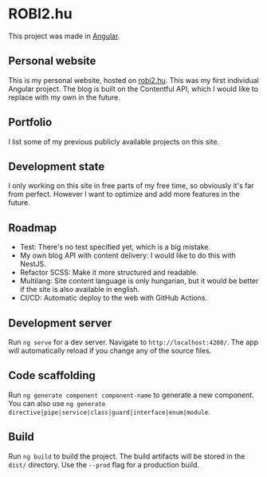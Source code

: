 # ROBI2.hu

This project was made in [Angular](https://angular.io).

## Personal website
This is my personal website, hosted on [robi2.hu](https://robi2.hu). This was my first individual Angular project. The blog is built on the Contentful API, which I would like to replace with my own in the future.

## Portfolio
I list some of my previous publicly available projects on this site.

## Development state
I only working on this site in free parts of my free time, so obviously it's far from perfect. However I want to optimize and add more features in the future.

## Roadmap
- Test: There's no test specified yet, which is a big mistake.
- My own blog API with content delivery: I would like to do this with NestJS.
- Refactor SCSS: Make it more structured and readable.
- Multilang: Site content language is only hungarian, but it would be better if the site is also available in english.
- CI/CD: Automatic deploy to the web with GitHub Actions.

## Development server

Run `ng serve` for a dev server. Navigate to `http://localhost:4200/`. The app will automatically reload if you change any of the source files.

## Code scaffolding

Run `ng generate component component-name` to generate a new component. You can also use `ng generate directive|pipe|service|class|guard|interface|enum|module`.

## Build

Run `ng build` to build the project. The build artifacts will be stored in the `dist/` directory. Use the `--prod` flag for a production build.
